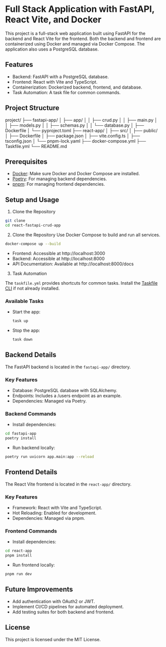 # Full Stack Application with FastAPI, React Vite, and Docker

This project is a full-stack web application built using FastAPI for the backend and React Vite for the frontend. Both the backend and frontend are containerized using Docker and managed via Docker Compose. The application also uses a PostgreSQL database.

## Features

- Backend: FastAPI with a PostgreSQL database.
- Frontend: React with Vite and TypeScript.
- Containerization: Dockerized backend, frontend, and database.
- Task Automation: A task file for common commands.

## Project Structure

project/
├── fastapi-app/
│   ├── app/
│   │   ├── crud.py
│   │   ├── main.py
│   │   ├── models.py
│   │   ├── schemas.py
│   │   └── database.py
│   ├── Dockerfile
│   └── pyproject.toml
├── react-app/
│   ├── src/
│   ├── public/
│   ├── Dockerfile
│   ├── package.json
│   ├── vite.config.ts
│   ├── tsconfig.json
│   └── pnpm-lock.yaml
├── docker-compose.yml
├── Taskfile.yml
└── README.md

## Prerequisites

- [Docker](https://www.docker.com/): Make sure Docker and Docker Compose are installed.
- [Poetry](https://python-poetry.org/): For managing backend dependencies.
- [pnpm](https://pnpm.io/): For managing frontend dependencies.

## Setup and Usage

1. Clone the Repository

```bash
git clone 
cd react-fastapi-crud-app
```

2. Clone the Repository
Use Docker Compose to build and run all services.

```bash
docker-compose up --build
```

- Frontend: Accessible at http://localhost:3000
- Backend: Accessible at http://localhost:8000
- API Documentation: Available at http://localhost:8000/docs

3. Task Automation

The `taskfile.yml` provides shortcuts for common tasks. Install the [Taskfile CLI](https://taskfile.dev/) if not already installed.

### Available Tasks

- Start the app:
    ```bash 
    task up
    ```

- Stop the app:
    ```bash
    task down
    ```

## Backend Details
The FastAPI backend is located in the `fastapi-app/` directory.

### Key Features

- Database: PostgreSQL database with SQLAlchemy.
- Endpoints: Includes a /users endpoint as an example.
- Dependencies: Managed via Poetry.

### Backend Commands

- Install dependencies:

```bash
cd fastapi-app
poetry install
```
- Run backend locally:

```bash
poetry run uvicorn app.main:app --reload
```

## Frontend Details

The React Vite frontend is located in the `react-app/` directory.

### Key Features

- Framework: React with Vite and TypeScript.
- Hot Reloading: Enabled for development.
- Dependencies: Managed via pnpm.

### Frontend Commands

- Install dependencies:
```bash
cd react-app
pnpm install
```
- Run frontend locally:
```bash
pnpm run dev
```

## Future Improvements
- Add authentication with OAuth2 or JWT.
- Implement CI/CD pipelines for automated deployment.
- Add testing suites for both backend and frontend.

## License
This project is licensed under the MIT License.
